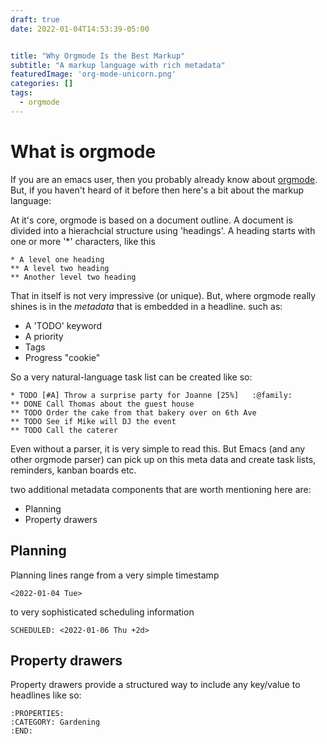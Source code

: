 ```yaml
---
draft: true
date: 2022-01-04T14:53:39-05:00


title: "Why Orgmode Is the Best Markup"
subtitle: "A markup language with rich metadata"
featuredImage: 'org-mode-unicorn.png'
categories: []
tags:
  - orgmode
---
```


# What is orgmode

If you are an emacs user, then you probably already know about
[orgmode](https://orgmode.org).  But, if you haven't heard of it before then
here's a bit about the markup language:

At it's core, orgmode is based on a document outline.  A document is divided
into a hierachcial structure using 'headings'.  A heading starts with one or
more '*' characters, like this

```
* A level one heading
** A level two heading
** Another level two heading
```

That in itself is not very impressive (or unique).  But, where orgmode really
shines is in the *metadata* that is embedded in a headline. such as:

- A 'TODO' keyword
- A priority
- Tags
- Progress "cookie"

So a very natural-language task list can be created like so:

```
* TODO [#A] Throw a surprise party for Joanne [25%]   :@family:
** DONE Call Thomas about the guest house
** TODO Order the cake from that bakery over on 6th Ave
** TODO See if Mike will DJ the event
** TODO Call the caterer
```

Even without a parser, it is very simple to read this.  But
Emacs (and any other orgmode parser) can pick up on this meta data and create
task lists, reminders, kanban boards etc.

two additional metadata components that are worth mentioning here are:

- Planning
- Property drawers

## Planning

Planning lines range from a very simple timestamp

```
<2022-01-04 Tue>
```

to very sophisticated scheduling information

```
SCHEDULED: <2022-01-06 Thu +2d>
```

## Property drawers

Property drawers provide a structured way to include any key/value to headlines
like so:

```
:PROPERTIES:
:CATEGORY: Gardening
:END:
```

